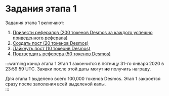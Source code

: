 # Задания этапа 1
Задания этапа 1 включают:

1. [Привести рефералов (200 токенов Desmos за каждого успешно приведенного реферала)](refer.md)
2. [Создать пост (20 токенов Desmos)](create-post.md)
3. [Лайкнуть пост (10 токеонв Desmos)](like-post.md)
4. [Подтвердить реферера (50 токенов Desmos)](accept-referral.md)

:::warning конца этапа 1 
Этап 1 закончится в пятницу 31-го января 2020 в 23:59:59 UTC. Заявки после этой даты могут **не** получить награду.   

Для этапа 1 выделено всего 100,000 токенов Desmos. Этап 1 закроется сразу после заполения всей выделеной капы.  
:::